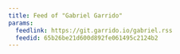 ```yaml
---
title: Feed of "Gabriel Garrido"
params:
  feedlink: https://git.garrido.io/gabriel.rss
  feedid: 65b26be21d600d892fe061495c2124b2
---
```

